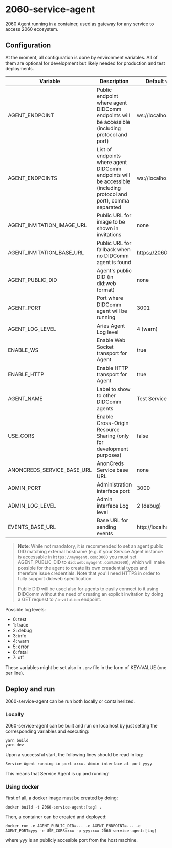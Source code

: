 # 2060-service-agent

2060 Agent running in a container, used as gateway for any service to access 2060 ecosystem.

## Configuration

At the moment, all configuration is done by environment variables. All of them are optional for development
but likely needed for production and test deployments. 

| Variable | Description | Default value |
|----------|------------ | ------------- | 
| AGENT_ENDPOINT | Public endpoint where agent DIDComm endpoints will be accessible (including protocol and port) | ws://localhost:3001 |
| AGENT_ENDPOINTS | List of endpoints where agent DIDComm endpoints will be accessible (including protocol and port), comma separated | ws://localhost:3001 |
| AGENT_INVITATION_IMAGE_URL | Public URL for image to be shown in invitations | none |
| AGENT_INVITATION_BASE_URL | Public URL for fallback when no DIDComm agent is found | https://2060.io/i |
| AGENT_PUBLIC_DID | Agent's public DID (in did:web format) | none |
| AGENT_PORT | Port where DIDComm agent will be running | 3001 |
| AGENT_LOG_LEVEL | Aries Agent Log level | 4 (warn) |
| ENABLE_WS | Enable Web Socket transport for Agent | true |
| ENABLE_HTTP | Enable HTTP transport for Agent | true |
| AGENT_NAME | Label to show to other DIDComm agents | Test Service Agent |
| USE_CORS | Enable Cross-Origin Resource Sharing (only for development purposes) | false |
| ANONCREDS_SERVICE_BASE_URL | AnonCreds Service base URL | none |
| ADMIN_PORT | Administration interface port | 3000 |
| ADMIN_LOG_LEVEL | Admin interface Log level | 2 (debug) |
| EVENTS_BASE_URL | Base URL for sending events | http://localhost:5000 |

> **Note**: While not mandatory, it is recommended to set an agent public DID matching external hostname (e.g. if your Service Agent instance is accessable in `https://myagent.com:3000` you must set AGENT_PUBLIC_DID to `did:web:myagent.com%3A3000`), which will make possible for the agent to create its own creadential types and therefore issue credentials. Note that you'll need HTTPS in order to fully support did:web specification.
> 
> Public DID will be used also for agents to easily connect to it using DIDComm without the need of creating an explicit invitation by doing a GET request to `/invitation` endpoint.

Possible log levels:
- 0: test
- 1: trace
- 2: debug
- 3: info
- 4: warn
- 5: error
- 6: fatal
- 7: off

These variables might be set also in `.env` file in the form of KEY=VALUE (one per line).

## Deploy and run

2060-service-agent can be run both locally or containerized.

### Locally

2060-service-agent can be built and run on localhost by just setting the corresponding variables and executing:

```
yarn build
yarn dev
```

Upon a successful start, the following lines should be read in log:

```
Service Agent running in port xxxx. Admin interface at port yyyy
```

This means that Service Agent is up and running!

### Using docker

First of all, a docker image must be created by doing:

```
docker build -t 2060-service-agent:[tag] .
```

Then, a container can be created and deployed:

```
docker run -e AGENT_PUBLIC_DID=... -e AGENT_ENDPOINT=... -e AGENT_PORT=yyy -e USE_CORS=xxx -p yyy:xxx 2060-service-agent:[tag]
```

where yyy is an publicly accesible port from the host machine.